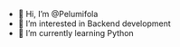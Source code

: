 - 👋 Hi, I’m @Pelumifola
- 👀 I’m interested in Backend development
- 🌱 I’m currently learning Python


<!---
Pelumifola/Pelumifola is a ✨ special ✨ repository because its `README.md` (this file) appears on your GitHub profile.
You can click the Preview link to take a look at your changes.
--->
